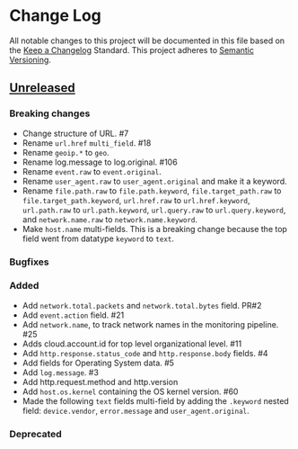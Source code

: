 # Change Log
All notable changes to this project will be documented in this file based on the [Keep a Changelog](http://keepachangelog.com/) Standard. This project adheres to [Semantic Versioning](http://semver.org/).


## [Unreleased](https://github.com/elastic/ecs/compare/0.1.0...master)

### Breaking changes
* Change structure of URL. #7
* Rename `url.href` `multi_field`. #18
* Rename `geoip.*` to `geo`.
* Rename log.message to log.original. #106
* Rename `event.raw` to `event.original`.
* Rename `user_agent.raw` to `user_agent.original` and make it a keyword.
* Rename `file.path.raw` to `file.path.keyword`, `file.target_path.raw` to `file.target_path.keyword`,
  `url.href.raw` to `url.href.keyword`, `url.path.raw` to `url.path.keyword`,
  `url.query.raw` to `url.query.keyword`, and `network.name.raw` to `network.name.keyword`.
* Make `host.name` multi-fields. This is a breaking change because the top
  field went from datatype `keyword` to `text`.

### Bugfixes

### Added
* Add `network.total.packets` and `network.total.bytes` field. PR#2
* Add `event.action` field. #21
* Add `network.name`, to track network names in the monitoring pipeline. #25
* Adds cloud.account.id for top level organizational level. #11
* Add `http.response.status_code` and `http.response.body` fields. #4
* Add fields for Operating System data. #5
* Add `log.message`. #3
* Add http.request.method and http.version
* Add `host.os.kernel` containing the OS kernel version. #60
* Made the following `text` fields multi-field by adding the `.keyword` nested
  field: `device.vendor`, `error.message` and `user_agent.original`.

### Deprecated
